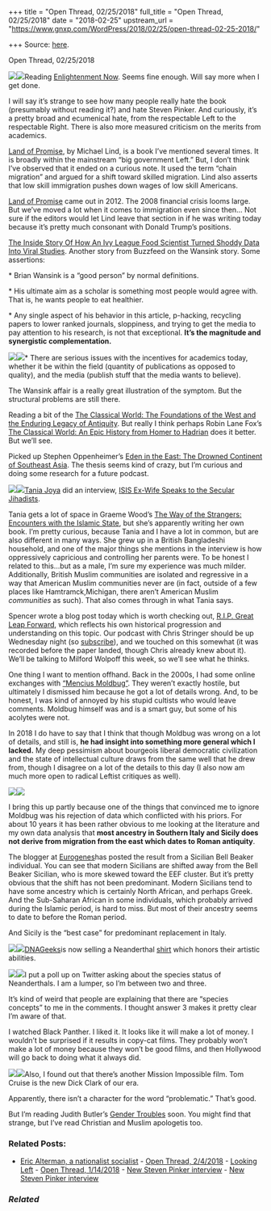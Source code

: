+++
title = "Open Thread, 02/25/2018"
full_title = "Open Thread, 02/25/2018"
date = "2018-02-25"
upstream_url = "https://www.gnxp.com/WordPress/2018/02/25/open-thread-02-25-2018/"

+++
Source: [here](https://www.gnxp.com/WordPress/2018/02/25/open-thread-02-25-2018/).

Open Thread, 02/25/2018

[![](https://i0.wp.com/www.gnxp.com/WordPress/wp-content/uploads/2018/02/enlightenment_now.jpeg?resize=182%2C277&ssl=1)![](https://i0.wp.com/www.gnxp.com/WordPress/wp-content/uploads/2018/02/enlightenment_now.jpeg?resize=182%2C277&ssl=1)](https://www.amazon.com/exec/obidos/ASIN/B073TJBYTB/geneexpressio-20/ref=as_at/?imprToken=qbp2anFY2NykO5yLZuQ7gA&slotNum=0&creativeASIN=0192862154&linkCode=w61&imprToken=Ta2KEqj0TZZuFjDKQoMaeQ&slotNum=32)Reading [Enlightenment Now](https://www.amazon.com/exec/obidos/ASIN/B073TJBYTB/geneexpressio-20/ref=as_at/?imprToken=qbp2anFY2NykO5yLZuQ7gA&slotNum=0&creativeASIN=0192862154&linkCode=w61&imprToken=Ta2KEqj0TZZuFjDKQoMaeQ&slotNum=32). Seems fine enough. Will say more when I get done.

I will say it’s strange to see how many people really hate the book (presumably without reading it?) and hate Steven Pinker. And curiously, it’s a pretty broad and ecumenical hate, from the respectable Left to the respectable Right. There is also more measured criticism on the merits from academics.

[Land of Promise](https://www.amazon.com/exec/obidos/ASIN/0061834815/geneexpressio-20/), by Michael Lind, is a book I’ve mentioned several times. It is broadly within the mainstream “big government Left.” But, I don’t think I’ve observed that it ended on a curious note. It used the term “chain migration” and argued for a shift toward skilled migration. Lind also asserts that low skill immigration pushes down wages of low skill Americans.

[Land of Promise](https://www.amazon.com/exec/obidos/ASIN/0061834815/geneexpressio-20/) came out in 2012. The 2008 financial crisis looms large. But we’ve moved a lot when it comes to immigration even since then… Not sure if the editors would let Lind leave that section in if he was writing today because it’s pretty much consonant with Donald Trump’s positions.

[The Inside Story Of How An Ivy League Food Scientist Turned Shoddy Data Into Viral Studies](https://www.buzzfeed.com/stephaniemlee/brian-wansink-cornell-p-hacking?utm_term=.ocqjRVD2PZ#.bb78DbY4GJ). Another story from Buzzfeed on the Wansink story. Some assertions:

\* Brian Wansink is a “good person” by normal definitions.

\* His ultimate aim as a scholar is something most people would agree with. That is, he wants people to eat healthier.

\* Any single aspect of his behavior in this article, p-hacking, recycling papers to lower ranked journals, sloppiness, and trying to get the media to pay attention to his research, is not that exceptional. **It’s the magnitude and synergistic complementation.**

[![](https://i0.wp.com/www.gnxp.com/WordPress/wp-content/uploads/2018/02/theclassicalworld.jpeg?resize=180%2C270&ssl=1)![](https://i0.wp.com/www.gnxp.com/WordPress/wp-content/uploads/2018/02/theclassicalworld.jpeg?resize=180%2C270&ssl=1)](https://www.amazon.com/exec/obidos/ASIN/B019G14YTQ/geneexpressio-20/)\* There are serious issues with the incentives for academics today, whether it be within the field (quantity of publications as opposed to quality), and the media (publish stuff that the media wants to believe).

The Wansink affair is a really great illustration of the symptom. But the structural problems are still there.

Reading a bit of the [The Classical World: The Foundations of the West and the Enduring Legacy of Antiquity](https://www.amazon.com/exec/obidos/ASIN/B019G14YTQ/geneexpressio-20/). But really I think perhaps Robin Lane Fox’s [The Classical World: An Epic History from Homer to Hadrian](https://www.amazon.com/exec/obidos/ASIN/B00B77AEY2/geneexpressio-20/) does it better. But we’ll see.

Picked up Stephen Oppenheimer’s [Eden in the East: The Drowned Continent of Southeast Asia](https://www.amazon.com/exec/obidos/ASIN/0753806797/geneexpressio-20/). The thesis seems kind of crazy, but I’m curious and doing some research for a future podcast.

[![](https://i0.wp.com/www.gnxp.com/WordPress/wp-content/uploads/2018/02/the_way_of_the_stranger.jpeg?resize=182%2C277&ssl=1)![](https://i0.wp.com/www.gnxp.com/WordPress/wp-content/uploads/2018/02/the_way_of_the_stranger.jpeg?resize=182%2C277&ssl=1)](https://www.amazon.com/exec/obidos/ASIN/0812988752/geneexpressio-20/ref=as_at?creativeASIN=0691037116&linkCode=w61&imprToken=d8ZrXlqjthq7FdxEvwyjcg&slotNum=38)[Tania Joya](https://sites.google.com/view/taniajoya/home) did an interview, [ISIS Ex-Wife Speaks to the Secular Jihadists](https://secularjihadists.libsyn.com/ep40-isis-ex-wife-speaks-to-the-secular-jihadists).

Tania gets a lot of space in Graeme Wood’s [The Way of the Strangers: Encounters with the Islamic State](https://www.amazon.com/exec/obidos/ASIN/0812988752/geneexpressio-20/ref=as_at?creativeASIN=0691037116&linkCode=w61&imprToken=d8ZrXlqjthq7FdxEvwyjcg&slotNum=38), but she’s apparently writing her own book. I’m pretty curious, because Tania and I have a lot in common, but are also different in many ways. She grew up in a British Bangladeshi household, and one of the major things she mentions in the interview is how oppressively capricious and controlling her parents were. To be honest I related to this…but as a male, I’m sure my experience was much milder. Additionally, British Muslim communities are isolated and regressive in a way that American Muslim communities never are (in fact, outside of a few places like Hamtramck,Michigan, there aren’t American Muslim *communities* as such). That also comes through in what Tania says.

Spencer wrote a blog post today which is worth checking out, [R.I.P. Great Leap Forward](https://blog.insito.me/r-i-p-great-leap-forward-b666598a1050), which reflects his own historical progression and understanding on this topic. Our podcast with Chris Stringer should be up Wednesday night (so [subscribe](https://itunes.apple.com/us/podcast/the-insight/id1324744423?mt=2)), and we touched on this somewhat (it was recorded before the paper landed, though Chris already knew about it). We’ll be talking to Milford Wolpoff this week, so we’ll see what he thinks.

One thing I want to mention offhand. Back in the 2000s, I had some online exchanges with [“Mencius Moldbug”](https://en.wikipedia.org/wiki/Curtis_Yarvin). They weren’t exactly hostile, but ultimately I dismissed him because he got a lot of details wrong. And, to be honest, I was kind of annoyed by his stupid cultists who would leave comments. Moldbug himself was and is a smart guy, but some of his acolytes were not.

In 2018 I do have to say that I think that though Moldbug was wrong on a lot of details, and still is, **he had insight into something more general which I lacked.** My deep pessimism about bourgeois liberal democratic civilization and the state of intellectual culture draws from the same well that he drew from, though I disagree on a lot of the details to this day (I also now am much more open to radical Leftist critiques as well).

[![](https://i0.wp.com/www.gnxp.com/WordPress/wp-content/uploads/2018/02/PCA_of_ancient_West_Eurasia_Sicilians.jpg?resize=300%2C186&ssl=1)![](https://i0.wp.com/www.gnxp.com/WordPress/wp-content/uploads/2018/02/PCA_of_ancient_West_Eurasia_Sicilians.jpg?resize=300%2C186&ssl=1)](https://eurogenes.blogspot.com/2018/02/bronze-age-sicilian-vs-modern-day.html)

I bring this up partly because one of the things that convinced me to ignore Moldbug was his rejection of data which conflicted with his priors. For about 10 years it has been rather obvious to me looking at the literature and my own data analysis that **most ancestry in Southern Italy and Sicily does not derive from migration from the east which dates to Roman antiquity**.

The blogger at [Eurogenes](https://eurogenes.blogspot.com/2018/02/bronze-age-sicilian-vs-modern-day.html)has posted the result from a Sicilian Bell Beaker individual. You can see that modern Sicilians are shifted away from the Bell Beaker Sicilian, who is more skewed toward the EEF cluster. But it’s pretty obvious that the shift has not been predominant. Modern Sicilians tend to have some ancestry which is certainly North African, and perhaps Greek. And the Sub-Saharan African in some individuals, which probably arrived during the Islamic period, is hard to miss. But most of their ancestry seems to date to before the Roman period.

And Sicily is the “best case” for predominant replacement in Italy.

[![](https://i0.wp.com/www.gnxp.com/WordPress/wp-content/uploads/2018/02/shirt.jpg?resize=150%2C165&ssl=1)![](https://i0.wp.com/www.gnxp.com/WordPress/wp-content/uploads/2018/02/shirt.jpg?resize=150%2C165&ssl=1)](?utm_source=gnxp_post_02202518&utm_medium=neanderthal)[DNAGeeks](?utm_source=gnxp_post_02202518&utm_medium=neanderthal)is now selling a Neanderthal [shirt](?utm_source=gnxp_post_02202518&utm_medium=neanderthal) which honors their artistic abilities.

![](https://i0.wp.com/www.gnxp.com/WordPress/wp-content/uploads/2018/02/poll.jpg?resize=200%2C160&ssl=1)![](https://i0.wp.com/www.gnxp.com/WordPress/wp-content/uploads/2018/02/poll.jpg?resize=200%2C160&ssl=1)I put a poll up on Twitter asking about the species status of Neanderthals. I am a lumper, so I’m between two and three.

It’s kind of weird that people are explaining that there are “species concepts” to me in the comments. I thought answer 3 makes it pretty clear I’m aware of that.

I watched Black Panther. I liked it. It looks like it will make a lot of money. I wouldn’t be surprised if it results in copy-cat films. They probably won’t make a lot of money because they won’t be good films, and then Hollywood will go back to doing what it always did.

[![](https://i0.wp.com/www.gnxp.com/WordPress/wp-content/uploads/2018/02/gender_trouble.jpeg?resize=125%2C192&ssl=1)![](https://i0.wp.com/www.gnxp.com/WordPress/wp-content/uploads/2018/02/gender_trouble.jpeg?resize=125%2C192&ssl=1)](https://www.amazon.com/exec/obidos/ASIN/B000FBFG7G/geneexpressio-20/ref=as_at?creativeASIN=0192862154&linkCode=w61&imprToken=Ta2KEqj0TZZuFjDKQoMaeQ&slotNum=32)Also, I found out that there’s another Mission Impossible film. Tom Cruise is the new Dick Clark of our era.

Apparently, there isn’t a character for the word “problematic.” That’s good.

But I’m reading Judith Butler’s [Gender Troubles](https://www.amazon.com/exec/obidos/ASIN/B000FBFG7G/geneexpressio-20/ref=as_at?creativeASIN=0192862154&linkCode=w61&imprToken=Ta2KEqj0TZZuFjDKQoMaeQ&slotNum=32) soon. You might find that strange, but I’ve read Christian and Muslim apologetis too.

### Related Posts:

- [Eric Alterman, a nationalist
  socialist](https://www.gnxp.com/WordPress/2007/02/21/eric-alterman-a-nationalist-socialist/) - [Open Thread,
  2/4/2018](https://www.gnxp.com/WordPress/2018/02/04/open-thread-2-4-2018/) - [Looking
  Left](https://www.gnxp.com/WordPress/2006/03/02/looking-left/) - [Open Thread,
  1/14/2018](https://www.gnxp.com/WordPress/2018/01/14/open-thread-1-14-2018/) - [New Steven Pinker
  interview](https://www.gnxp.com/WordPress/2007/08/25/new-steven-pinker-interview/) - [New Steven Pinker
  interview](https://www.gnxp.com/WordPress/2007/08/25/new-steven-pinker-interview/)

### *Related*

[](https://www.addtoany.com/add_to/facebook?linkurl=https%3A%2F%2Fwww.gnxp.com%2FWordPress%2F2018%2F02%2F25%2Fopen-thread-02-25-2018%2F&linkname=Open%20Thread%2C%2002%2F25%2F2018 "Facebook")[](https://www.addtoany.com/add_to/twitter?linkurl=https%3A%2F%2Fwww.gnxp.com%2FWordPress%2F2018%2F02%2F25%2Fopen-thread-02-25-2018%2F&linkname=Open%20Thread%2C%2002%2F25%2F2018 "Twitter")[](https://www.addtoany.com/add_to/email?linkurl=https%3A%2F%2Fwww.gnxp.com%2FWordPress%2F2018%2F02%2F25%2Fopen-thread-02-25-2018%2F&linkname=Open%20Thread%2C%2002%2F25%2F2018 "Email")[](https://www.addtoany.com/share)
